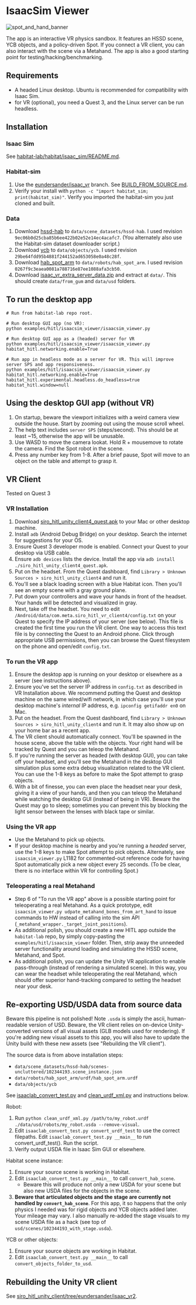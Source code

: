 # IsaacSim Viewer
![spot_and_hand_banner](https://github.com/user-attachments/assets/6aaf5ab1-2568-4b22-bd3c-54ab521b0ee7)

The app is an interactive VR physics sandbox. It features an HSSD scene, YCB objects, and a policy-driven Spot. If you connect a VR client, you can also interact with the scene via a Metahand. The app is also a good starting point for testing/hacking/benchmarking.

## Requirements

* A headed Linux desktop. Ubuntu is recommended for compatibility with Isaac Sim.
* for VR (optional), you need a Quest 3, and the Linux server can be run headless.

## Installation

### Isaac Sim

See [habitat-lab/habitat/isaac_sim/README.md](../../../habitat-lab/habitat/isaac_sim/README.md).

### Habitat-sim

1. Use the [eundersander/isaac_vr](https://github.com/facebookresearch/habitat-sim/tree/eundersander/isaac_vr) branch. See [BUILD_FROM_SOURCE.md](https://github.com/facebookresearch/habitat-sim/blob/eundersander/isaac_vr/BUILD_FROM_SOURCE.md).
2. Verify your install with `python -c "import habitat_sim; print(habitat_sim)"`. Verify you imported the habitat-sim you just cloned and built.

### Data

1. Download [hssd-hab](https://huggingface.co/datasets/hssd/hssd-hab) to `data/scene_datasets/hssd-hab`. I used revision `9ec06b0d25cba85b6ee422b02e52e14ec4acafc7`. (You alternately also use the Habitat-sim dataset downloader script.)
2. Download [ycb](https://huggingface.co/datasets/ai-habitat/ycb) to `data/objects/ycb`. I used revision `29be64fdd95b4881f244152ad653058e0a48c28f`.
3. Download [hab_spot_arm](https://huggingface.co/datasets/ai-habitat/hab_spot_arm) to `data/robots/hab_spot_arm`. I used revision `0267f9c3eaea0081a788716e87ee1088afa3cb50`.
4. Download [isaac_vr_extra_server_data.zip](https://drive.google.com/file/d/1AF5zpL6Uo_8nJ6H-Twn8vu34Ec_a06ip/view?usp=drive_link
 ) and extract at `data/`. This should create `data/from_gum` and `data/usd` folders.

## To run the desktop app

```
# Run from habitat-lab repo root.

# Run desktop GUI app (no VR):
python examples/hitl/isaacsim_viewer/isaacsim_viewer.py

# Run desktop GUI app as a (headed) server for VR
python examples/hitl/isaacsim_viewer/isaacsim_viewer.py habitat_hitl.networking.enable=True

# Run app in headless mode as a server for VR. This will improve server SPS and app responsiveness.
python examples/hitl/isaacsim_viewer/isaacsim_viewer.py habitat_hitl.networking.enable=True habitat_hitl.experimental.headless.do_headless=true habitat_hitl.window=null
```

## Using the desktop GUI app (without VR)
1. On startup, beware the viewport initializes with a weird camera view outside the house. Start by zooming out using the mouse scroll wheel.
2. The help text includes `server SPS` (steps/second). This should be at least ~15, otherwise the app will be unusable.
3. Use WASD to move the camera lookat. Hold R + mousemove to rotate the camera. Find the Spot robot in the scene.
4. Press any number key from 1-8. After a brief pause, Spot will move to an object on the table and attempt to grasp it.


## VR Client
Tested on Quest 3

### VR Installation
1. Download [siro_hitl_unity_client4_quest.apk](https://drive.google.com/file/d/1T5ClMPu51fKrozOJsSudgLzInUNsHAFT/view?usp=drive_link) to your Mac or other desktop machine.
3. Install `adb` (Android Debug Bridge) on your desktop. Search the internet for suggestions for your OS.
2. Ensure Quest 3 developer mode is enabled. Connect your Quest to your desktop via USB cable.
4. Ensure `adb devices` lists the device. Install the app via `adb install ./siro_hitl_unity_client4_quest.apk`.
5. Put on the headset. From the Quest dashboard, find `Library > Unknown Sources > siro_hitl_unity_client4` and run it.
6. You'll see a black loading screen with a blue Habitat icon. Then you'll see an empty scene with a gray ground plane.
7. Put down your controllers and wave your hands in front of the headset. Your hands will be detected and visualized in gray.
8. Next, take off the headset. You need to edit  `/Android/data/com.meta.siro_hitl_vr_client4/config.txt` on your Quest to specify the IP address of your server (see below). This file is created the first time you run the VR client. One way to access this text file is by connecting the Quest to an Android phone. Click through appropriate USB permissions, then you can browse the Quest filesystem on the phone and open/edit `config.txt`.

### To run the VR app

1. Ensure the desktop app is running on your desktop or elsewhere as a server (see instructions above).
2. Ensure you've set the server IP address in `config.txt` as described in VR Installation above. We recommend putting the Quest and desktop machine on the same wired/wifi network, in which case you'll use your desktop machine's *internal* IP address, e.g. `ipconfig getifaddr en0` on Mac.
3. Put on the headset. From the Quest dashboard, find `Library > Unknown Sources > siro_hitl_unity_client4` and run it. It may also show up on your home bar as a recent app.
4. The VR client should automatically connect. You'll be spawned in the house scene, above the table with the objects. Your right hand will be tracked by Quest and you can teleop the Metahand.
5. If you're running the server as headed (with desktop GUI), you can take off your headset, and you'll see the Metahand in the desktop GUI simulation plus some extra debug visualization related to the VR client. You can use the 1-8 keys as before to make the Spot attempt to grasp objects.
6. With a bit of finesse, you can even place the headset near your desk, giving it a view of your hands, and then you can teleop the Metahand while watching the desktop GUI (instead of being in VR). Beware the Quest may go to sleep; sometimes you can prevent this by blocking the light sensor between the lenses with black tape or similar.


### Using the VR app
* Use the Metahand to pick up objects.
* If your desktop machine is nearby and you're running a *headed* server, use the 1-8 keys to make Spot attempt to pick objects. Alternately, see `isaacsim_viewer.py` L1182 for commented-out reference code for having Spot automatically pick a new object every 25 seconds. (To be clear, there is no interface within VR for controlling Spot.)


### Teleoperating a real Metahand
* Step 6 of "To run the VR app" above is a possible starting point for teleoperating a real Metahand. As a quick prototype, edit `isaacsim_viewer.py udpate_metahand_bones_from_art_hand` to issue commands to HW instead of calling into the sim API (`_metahand_wrapper._target_joint_positions`).
* As additional polish, you should create a new HITL app outside the `habitat-lab` repo, by simply copy-pasting the `examples/hitl/isaacsim_viewer` folder. Then, strip away the unneeded server functionality around loading and simulating the HSSD scene, Metahand, and Spot.
* As additional polish, you can update the Unity VR application to enable pass-through (instead of rendering a simulated scene). In this way, you can wear the headset while teleoperating the real Metahand, which should offer superior hand-tracking compared to setting the headset near your desk.


## Re-exporting USD/USDA data from source data

Beware this pipeline is not polished! Note `.usda` is simply the ascii, human-readable version of USD. Beware, the VR client relies on on-device Unity-converted versions of all visual assets (GLB models used for rendering). If you're adding new visual assets to this app, you will also have to update the Unity build with these new assets (see "Rebuilding the VR client").

The source data is from above installation steps:
* `data/scene_datasets/hssd-hab/scenes-uncluttered/102344193.scene_instance.json`
* `data/robots/hab_spot_arm/urdf/hab_spot_arm.urdf`
* `data/objects/ycb`

See [isaaclab_convert_test.py](../../../isaaclab_convert_test.py) and [clean_urdf_xml.py](../../../clean_urdf_xml.py) and instructions below.

Robot:
1. Run `python clean_urdf_xml.py /path/to/my_robot.urdf ./data/usd/robots/my_robot.usda --remove-visual`.
2. Edit `isaaclab_convert_test.py convert_urdf_test` to use the correct filepaths. Edit `isaaclab_convert_test.py __main__` to run convert_urdf_test(). Run the script.
3. Verify output USDA file in Isaac Sim GUI or elsewhere.

Habitat scene instance:
1. Ensure your source scene is working in Habitat.
2. Edit `isaaclab_convert_test.py __main__` to call `convert_hab_scene`.
    * Beware this will produce not only a new USDA for your scene but also new USDA files for the objects in the scene.
3. **Beware that articulated objects and the stage are currently not handled by `convert_hab_scene`**. For this app, it so happens that the only physics I needed was for rigid objects and YCB objects added later. Your mileage may vary. I also manually re-added the stage visuals to my scene USDA file as a hack (see top of `usd/scenes/102344193_with_stage.usda`).

YCB or other objects:
1. Ensure your source objects are working in Habitat.
2. Edit `isaaclab_convert_test.py __main__` to call `convert_objects_folder_to_usd`.


## Rebuilding the Unity VR client

See [siro_hitl_unity_client/tree/eundersander/isaac_vr2](https://github.com/eundersander/siro_hitl_unity_client/tree/eundersander/isaac_vr2).
